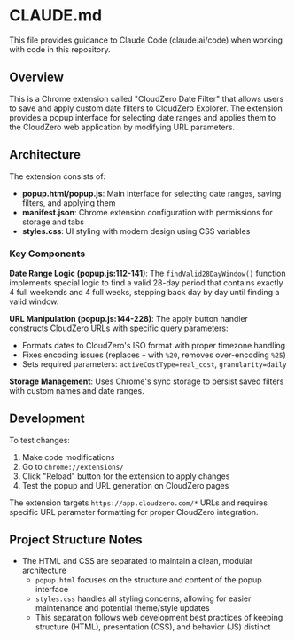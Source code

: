 # CLAUDE.md

This file provides guidance to Claude Code (claude.ai/code) when working with code in this repository.

## Overview

This is a Chrome extension called "CloudZero Date Filter" that allows users to save and apply custom date filters to CloudZero Explorer. The extension provides a popup interface for selecting date ranges and applies them to the CloudZero web application by modifying URL parameters.

## Architecture

The extension consists of:
- **popup.html/popup.js**: Main interface for selecting date ranges, saving filters, and applying them
- **manifest.json**: Chrome extension configuration with permissions for storage and tabs
- **styles.css**: UI styling with modern design using CSS variables

### Key Components

**Date Range Logic (popup.js:112-141)**: The `findValid28DayWindow()` function implements special logic to find a valid 28-day period that contains exactly 4 full weekends and 4 full weeks, stepping back day by day until finding a valid window.

**URL Manipulation (popup.js:144-228)**: The apply button handler constructs CloudZero URLs with specific query parameters:
- Formats dates to CloudZero's ISO format with proper timezone handling
- Fixes encoding issues (replaces `+` with `%20`, removes over-encoding `%25`)
- Sets required parameters: `activeCostType=real_cost`, `granularity=daily`

**Storage Management**: Uses Chrome's sync storage to persist saved filters with custom names and date ranges.

## Development

To test changes:
1. Make code modifications
2. Go to `chrome://extensions/`
3. Click "Reload" button for the extension to apply changes
4. Test the popup and URL generation on CloudZero pages

The extension targets `https://app.cloudzero.com/*` URLs and requires specific URL parameter formatting for proper CloudZero integration.

## Project Structure Notes

- The HTML and CSS are separated to maintain a clean, modular architecture
  - `popup.html` focuses on the structure and content of the popup interface
  - `styles.css` handles all styling concerns, allowing for easier maintenance and potential theme/style updates
  - This separation follows web development best practices of keeping structure (HTML), presentation (CSS), and behavior (JS) distinct